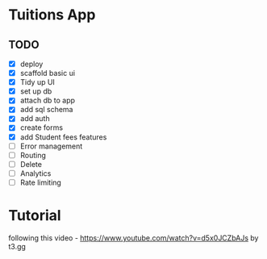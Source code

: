 # Tuitions App
## TODO
- [X] deploy
- [X] scaffold basic ui
- [X] Tidy up UI
- [X] set up db
- [X] attach db to app
- [X] add sql schema
- [X] add auth
- [X] create forms
- [X] add Student fees features
- [ ] Error management
- [ ] Routing
- [ ] Delete
- [ ] Analytics
- [ ] Rate limiting

# Tutorial
following this video - https://www.youtube.com/watch?v=d5x0JCZbAJs by t3.gg
